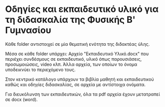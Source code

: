 # Οδηγίες και εκπαιδευτικό υλικό για τη διδασκαλία της Φυσικής Β' Γυμνασίου

Κάθε folder αντιστοιχεί σε μία θεματική ενότητα της διδακτέας ύλης.

Μέσα σε κάθε folder υπάρχει:
Αρχείο "Εκπαιδευτικό Υλικό.docx" που περιέχει συνδέσμους σε εκπαιδευτικό, υλικό όπως παρουσιάσεις, προσωμοιώσεις, video κλπ. Άλλα αρχεία, των οποίων το όνομα υποδεικνύει το περιεχόμενο τους.

Στον κεντρικό κατάλογο υπάρχουν τα βιβλία μαθητή και εκπαιδευτικού καθώς και οδηγίες διδασκαλίας, σε αρχεία με αντίστοιχα ονόματα.

Για διευκόλυνση των εκπαιδευτικών, όλα τα pdf αρχεία έχουν μετατραπεί σε docx (word).
